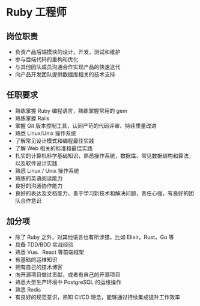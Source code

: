 # Ruby 工程师

## 岗位职责

- 负责产品后端模块的设计，开发，测试和维护
- 参与后端代码的重构和优化
- 与其他团队成员沟通合作实现产品的快速迭代
- 向产品开发团队提供数据库相关的技术支持

## 任职要求

- 熟练掌握 Ruby 编程语言，熟练掌握常用的 gem
- 熟练掌握 Rails
- 掌握 Git 版本控制工具，认同严苛的代码评审、持续质量改进
- 熟悉 Linux/Unix 操作系统
- 了解常见设计模式和编程最佳实践
- 了解 Web 相关的标准和最佳实践
- 扎实的计算机科学基础知识，熟悉操作系统，数据库、常见数据结构和算法，以及软件设计实践
- 熟悉 Linux / Unix 操作系统
- 熟练的英语阅读能力
- 良好的沟通协作能力
- 良好的表达及文档能力、善于学习新技术和解决问题，责任心强，有良好的团队合作意识

## 加分项

- 除了 Ruby 之外，对其他语言也有所涉猎，比如 Elixir，Rust，Go 等
- 具备 TDD/BDD 实战经验
- 熟悉 Vue、React 等前端框架
- 有基础的运维知识
- 拥有自己的技术博客
- 向开源项目做过贡献，或者有自己的开源项目
- 熟悉大型生产环境中 PostgreSQL 的运维操作
- 熟悉 Redis
- 有良好的规范意识，熟知 CI/CD 理念，能够通过持续集成提升工作效率
